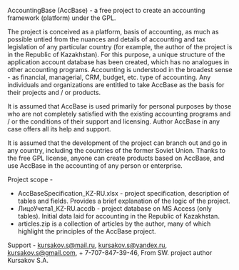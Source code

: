 AccountingBase (AccBase) - a free project to create an accounting framework (platform) under the GPL.

The project is conceived as a platform, basis of accounting, as much as possible untied from the nuances and details of accounting and tax legislation of any particular country (for example, the author of the project is in the Republic of Kazakhstan). For this purpose, a unique structure of the application account database has been created, which has no analogues in other accounting programs. Accounting is understood in the broadest sense - as financial, managerial, CRM, budget, etc. type of accounting. Any individuals and organizations are entitled to take AccBase as the basis for their projects and / or products.

It is assumed that AccBase is used primarily for personal purposes by those who are not completely satisfied with the existing accounting programs and / or the conditions of their support and licensing. Author AccBase in any case offers all its help and support.

It is assumed that the development of the project can branch out and go in any country, including the countries of the former Soviet Union. Thanks to the free GPL license, anyone can create products based on AccBase, and use AccBase in the accounting of any person or enterprise.

Project scope -
- AccBaseSpecification_KZ-RU.xlsx - project specification, description of tables and fields. Provides a brief explanation of the logic of the project.
- ЛицоУчета1_KZ-RU.accdb - project database on MS Access (only tables). Initial data laid for accounting in the Republic of Kazakhstan.
- articles.zip is a collection of articles by the author, many of which highlight the principles of the AccBase project.

Support - kursakov.s@mail.ru, kursakov.s@yandex.ru, kursakov.s@gmail.com, + 7-707-847-39-46,
From SW. project author Kursakov S.A.
